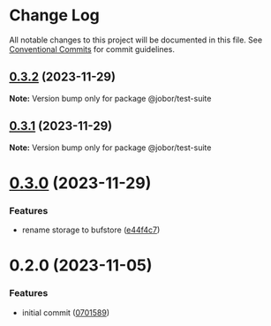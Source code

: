 # Change Log

All notable changes to this project will be documented in this file.
See [Conventional Commits](https://conventionalcommits.org) for commit guidelines.

## [0.3.2](https://github.com/betaly/jobor/compare/@jobor/test-suite@0.3.1...@jobor/test-suite@0.3.2) (2023-11-29)

**Note:** Version bump only for package @jobor/test-suite





## [0.3.1](https://github.com/betaly/jobor/compare/@jobor/test-suite@0.3.0...@jobor/test-suite@0.3.1) (2023-11-29)

**Note:** Version bump only for package @jobor/test-suite





# [0.3.0](https://github.com/betaly/jobor/compare/@jobor/test-suite@0.2.0...@jobor/test-suite@0.3.0) (2023-11-29)


### Features

* rename storage to bufstore ([e44f4c7](https://github.com/betaly/jobor/commit/e44f4c7adcae9dc62f188957c87bebe4a9e1f744))





# 0.2.0 (2023-11-05)


### Features

* initial commit ([0701589](https://github.com/betaly/jobor/commit/070158976f955bd69a1c3b009fe90fb595a8ad1c))
